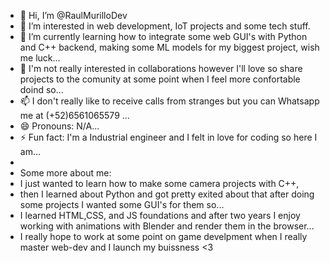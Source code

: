 - 👋 Hi, I’m @RaulMurilloDev
- 👀 I’m interested in web development, IoT projects and some tech stuff.
- 🌱 I’m currently learning how to integrate some web GUI's with Python and C++ backend, making some ML models for my biggest project, wish me luck...
- 💞️ I'm not really interested in collaborations however I'll love so share projects to the comunity at some point when I feel more confortable doind so...
- 📫 I don't really like to receive calls from stranges but you can Whatsapp me at (+52)6561065579 ...
- 😄 Pronouns: N/A...
- ⚡ Fun fact: I'm a Industrial engineer and I felt in love for coding so here I am...
-
- Some more about me:
-  I just wanted to learn how to make some camera projects with C++,
-  then I learned about Python and got pretty exited about that after doing some projects I wanted some GUI's for them so...
-  I learned HTML,CSS, and JS foundations and after two years I enjoy working with animations with Blender and render them in the browser...
-  I really hope to work at some point on game develpment when I really master web-dev and I launch my buissness <3 

<!---
RaulMurilloDev/RaulMurilloDev is a ✨ special ✨ repository because its `README.md` (this file) appears on your GitHub profile.
You can click the Preview link to take a look at your changes.
--->
